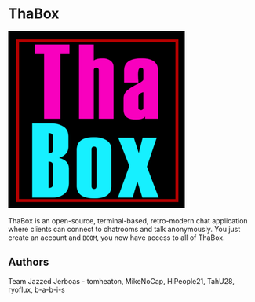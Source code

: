 # ThaBox

![ThaBox](https://github.com/MikeNoCap/ThaBox/blob/ThaBox/images/ThaBox_50.png?raw=true)

ThaBox is an open-source, terminal-based, retro-modern chat application where clients can connect to chatrooms and talk anonymously.
You just create an account and `BOOM`, you now have access to all of ThaBox.



## Authors

Team Jazzed Jerboas - tomheaton, MikeNoCap, HiPeople21, TahU28, ryoflux, b-a-b-i-s